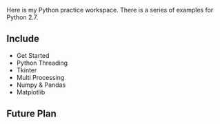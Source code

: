 Here is my Python practice workspace.
There is a series of examples for Python 2.7.

Include
-------
- Get Started
- Python Threading
- Tkinter
- Multi Processing
- Numpy & Pandas
- Matplotlib

Future Plan
------------

